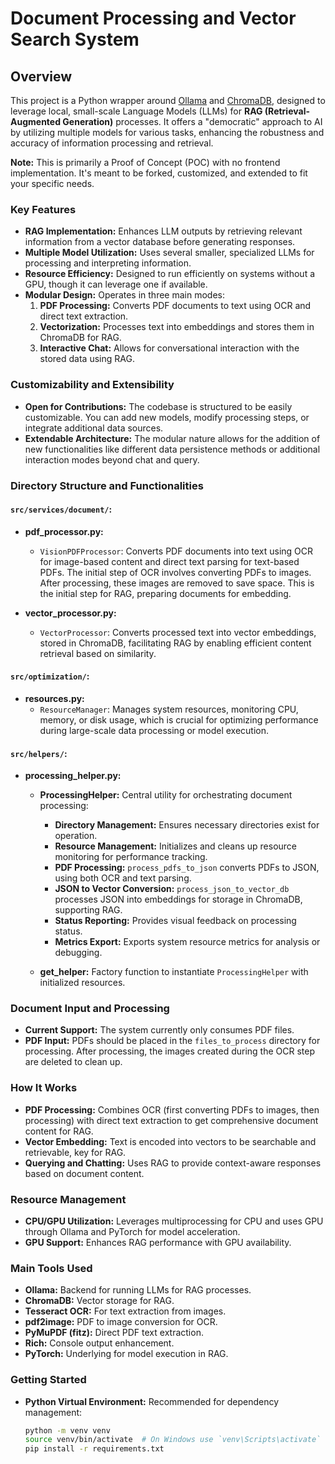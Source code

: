 # Document Processing and Vector Search System

## Overview

This project is a Python wrapper around [Ollama](https://ollama.com/) and [ChromaDB](https://www.trychroma.com/), designed to leverage local, small-scale Language Models (LLMs) for **RAG (Retrieval-Augmented Generation)** processes. It offers a "democratic" approach to AI by utilizing multiple models for various tasks, enhancing the robustness and accuracy of information processing and retrieval.

**Note:** This is primarily a Proof of Concept (POC) with no frontend implementation. It's meant to be forked, customized, and extended to fit your specific needs.

### Key Features

- **RAG Implementation:** Enhances LLM outputs by retrieving relevant information from a vector database before generating responses.
- **Multiple Model Utilization:** Uses several smaller, specialized LLMs for processing and interpreting information.
- **Resource Efficiency:** Designed to run efficiently on systems without a GPU, though it can leverage one if available.
- **Modular Design:** Operates in three main modes:
  1. **PDF Processing:** Converts PDF documents to text using OCR and direct text extraction.
  2. **Vectorization:** Processes text into embeddings and stores them in ChromaDB for RAG.
  3. **Interactive Chat:** Allows for conversational interaction with the stored data using RAG.

### Customizability and Extensibility

- **Open for Contributions:** The codebase is structured to be easily customizable. You can add new models, modify processing steps, or integrate additional data sources.
- **Extendable Architecture:** The modular nature allows for the addition of new functionalities like different data persistence methods or additional interaction modes beyond chat and query.

### Directory Structure and Functionalities

#### `src/services/document/`:
- **pdf_processor.py:**
  - `VisionPDFProcessor`: Converts PDF documents into text using OCR for image-based content and direct text parsing for text-based PDFs. The initial step of OCR involves converting PDFs to images. After processing, these images are removed to save space. This is the initial step for RAG, preparing documents for embedding.

- **vector_processor.py:**
  - `VectorProcessor`: Converts processed text into vector embeddings, stored in ChromaDB, facilitating RAG by enabling efficient content retrieval based on similarity.

#### `src/optimization/`:
- **resources.py:**
  - `ResourceManager`: Manages system resources, monitoring CPU, memory, or disk usage, which is crucial for optimizing performance during large-scale data processing or model execution.

#### `src/helpers/`:
- **processing_helper.py:**
  - **ProcessingHelper:** Central utility for orchestrating document processing:
    - **Directory Management:** Ensures necessary directories exist for operation.
    - **Resource Management:** Initializes and cleans up resource monitoring for performance tracking.
    - **PDF Processing:** `process_pdfs_to_json` converts PDFs to JSON, using both OCR and text parsing.
    - **JSON to Vector Conversion:** `process_json_to_vector_db` processes JSON into embeddings for storage in ChromaDB, supporting RAG.
    - **Status Reporting:** Provides visual feedback on processing status.
    - **Metrics Export:** Exports system resource metrics for analysis or debugging.

  - **get_helper:** Factory function to instantiate `ProcessingHelper` with initialized resources.

### Document Input and Processing

- **Current Support:** The system currently only consumes PDF files.
- **PDF Input:** PDFs should be placed in the `files_to_process` directory for processing. After processing, the images created during the OCR step are deleted to clean up.

### How It Works

- **PDF Processing:** Combines OCR (first converting PDFs to images, then processing) with direct text extraction to get comprehensive document content for RAG.
- **Vector Embedding:** Text is encoded into vectors to be searchable and retrievable, key for RAG.
- **Querying and Chatting:** Uses RAG to provide context-aware responses based on document content.

### Resource Management

- **CPU/GPU Utilization:** Leverages multiprocessing for CPU and uses GPU through Ollama and PyTorch for model acceleration.
- **GPU Support:** Enhances RAG performance with GPU availability.

### Main Tools Used

- **Ollama:** Backend for running LLMs for RAG processes.
- **ChromaDB:** Vector storage for RAG.
- **Tesseract OCR:** For text extraction from images.
- **pdf2image:** PDF to image conversion for OCR.
- **PyMuPDF (fitz):** Direct PDF text extraction.
- **Rich:** Console output enhancement.
- **PyTorch:** Underlying for model execution in RAG.

### Getting Started

- **Python Virtual Environment:** Recommended for dependency management:
  ```bash
  python -m venv venv
  source venv/bin/activate  # On Windows use `venv\Scripts\activate`
  pip install -r requirements.txt